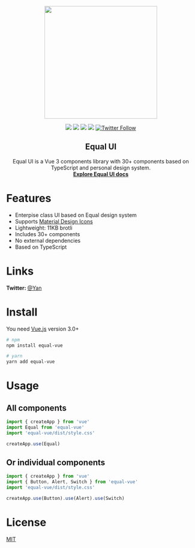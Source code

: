 <p align="center">
  <a href="https://quatrochan.github.io/Equal/">
    <img width="300" src="https://quatrochan.github.io/Equal/eqqqual.png">
  </a>

<p align="center">
<img src="https://img.shields.io/npm/v/equal-vue?color=blue">
<img src="https://img.shields.io/npm/l/equal-vue">
<img src="https://img.shields.io/npm/dw/equal-vue">
<img src="https://img.badgesize.io/https:/unpkg.com/equal-vue/?label=Brotli%20size%3A%20JS&compression=brotli">

<a href="https://twitter.com/EqualVue">
    <img src="https://img.shields.io/twitter/follow/EqualVue?label=Equal%20Vue&style=social" alt="Twitter Follow">
</a>
</p>
</p>

<h2 align="center">
  Equal UI
</h2>

<div align="center">
Equal UI is a Vue 3 components library with 30+ components based on TypeScript and personal design system.
<br>
  <a href="https://quatrochan.github.io/Equal/"><strong>Explore Equal UI docs</strong></a>
</div>

# Features
  - Enterpise class UI based on Equal design system
  - Supports [Material Design Icons](https://material.io/resources/icons/)
  - Lightweight: 11KB brotli
  - Includes 30+ components
  - No external dependencies
  - Based on TypeScript


# Links

<b> Twitter: </b> [@Yan](https://twitter.com/k0mmsussertod)

# Install

You need [Vue.js](https://v3.vuejs.org/) version 3.0+

```bash
# npm
npm install equal-vue
```

```bash
# yarn
yarn add equal-vue
```

# Usage

## All components

```js
import { createApp } from 'vue'
import Equal from 'equal-vue'
import 'equal-vue/dist/style.css'

createApp.use(Equal)
```

## Or individual components

```js
import { createApp } from 'vue'
import { Button, Alert, Switch } from 'equal-vue'
import 'equal-vue/dist/style.css'

createApp.use(Button).use(Alert).use(Switch)
```

<!-- ## Or start with CDN

```html
<!DOCTYPE html>
<html>
  <head>
    <link
      href="https://cdn.jsdelivr.net/npm/equal-vue/dist/style.css"
      rel="stylesheet"
    />
    <link
      href="https://fonts.googleapis.com/css2?family=Inter:wght@300;400;500;600;700;900&display=swap"
      rel="stylesheet"
    />
    <link
      rel="stylesheet"
      href="https://fonts.googleapis.com/css?family=Material+Icons|Material+Icons+Outlined"
    />
    <meta
      name="viewport"
      content="width=device-width, initial-scale=1, maximum-scale=1, user-scalable=no, minimal-ui"
    />
  </head>
  <body>
    <div id="app">
      <it-button type="primary">Quickstart</it-button>
    </div>

    <script src="https://unpkg.com/vue@next"></script>
    <script src="https://unpkg.com/equal-vue"></script>
    <script>
      Vue.createApp()
    </script>
  </body>
</html>
``` -->

# License

[MIT](https://raw.githubusercontent.com/quatrochan/Equal/master/LICENSE)
